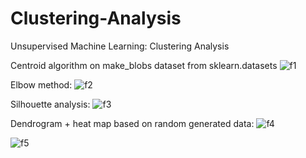 # Clustering-Analysis
Unsupervised Machine Learning: Clustering Analysis

Centroid algorithm on make_blobs dataset from sklearn.datasets
![f1](https://user-images.githubusercontent.com/61516079/89910361-69177380-dbf0-11ea-8186-9df64210a88a.PNG)

Elbow method:
![f2](https://user-images.githubusercontent.com/61516079/89910395-792f5300-dbf0-11ea-9db0-c933d9ee33c4.PNG)

Silhouette analysis:
![f3](https://user-images.githubusercontent.com/61516079/89910416-80566100-dbf0-11ea-9702-a7ee476fb37a.PNG)

Dendrogram + heat map based on random generated data:
![f4](https://user-images.githubusercontent.com/61516079/89910442-8a785f80-dbf0-11ea-890b-71e55a078522.PNG)


![f5](https://user-images.githubusercontent.com/61516079/89910475-9401c780-dbf0-11ea-815c-4dcb7a2b408b.PNG)
